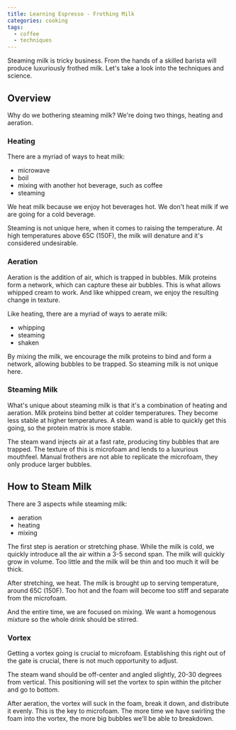 ```yaml
---
title: Learning Espresso - Frothing Milk
categories: cooking
tags:
  - coffee
  - techniques
---
```


Steaming milk is tricky business.
From the hands of a skilled barista will produce luxuriously frothed milk.
Let's take a look into the techniques and science.

## Overview

Why do we bothering steaming milk?
We're doing two things, heating and aeration.

### Heating

There are a myriad of ways to heat milk:

- microwave
- boil
- mixing with another hot beverage, such as coffee
- steaming

We heat milk because we enjoy hot beverages hot.
We don't heat milk if we are going for a cold beverage.

Steaming is not unique here, when it comes to raising the temperature.
At high temperatures above 65C (150F), the milk will denature and it's considered undesirable.

### Aeration

Aeration is the addition of air, which is trapped in bubbles.
Milk proteins form a network, which can capture these air bubbles.
This is what allows whipped cream to work.
And like whipped cream, we enjoy the resulting change in texture.

Like heating, there are a myriad of ways to aerate milk:

- whipping
- steaming
- shaken

By mixing the milk, we encourage the milk proteins to bind and form a network, allowing bubbles to be trapped.
So steaming milk is not unique here.

### Steaming Milk

What's unique about steaming milk is that it's a combination of heating and aeration.
Milk proteins bind better at colder temperatures.
They become less stable at higher temperatures.
A steam wand is able to quickly get this going, so the protein matrix is more stable.

The steam wand injects air at a fast rate, producing tiny bubbles that are trapped.
The texture of this is microfoam and lends to a luxurious mouthfeel.
Manual frothers are not able to replicate the microfoam, they only produce larger bubbles.

## How to Steam Milk

There are 3 aspects while steaming milk:

- aeration
- heating
- mixing

The first step is aeration or stretching phase.
While the milk is cold, we quickly introduce all the air within a 3-5 second span.
The milk will quickly grow in volume.
Too little and the milk will be thin and too much it will be thick.

After stretching, we heat.
The milk is brought up to serving temperature, around 65C (150F).
Too hot and the foam will become too stiff and separate from the microfoam.

And the entire time, we are focused on mixing.
We want a homogenous mixture so the whole drink should be stirred.

### Vortex

Getting a vortex going is crucial to microfoam.
Establishing this right out of the gate is crucial, there is not much opportunity to adjust.

The steam wand should be off-center and angled slightly, 20-30 degrees from vertical.
This positioning will set the vortex to spin within the pitcher and go to bottom.

After aeration, the vortex will suck in the foam, break it down, and distribute it evenly.
This is the key to microfoam.
The more time we have swirling the foam into the vortex, the more big bubbles we'll be able to breakdown.
